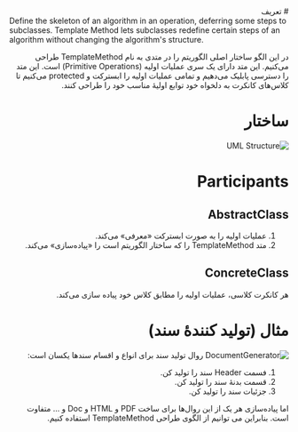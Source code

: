 <div dir="rtl">
# تعریف
<div dir="ltr">
Define the skeleton of an algorithm in an operation, deferring some steps to subclasses. Template Method lets subclasses redefine certain steps of an algorithm without changing the algorithm's structure.
<div dir="rtl">

در این الگو ساختار اصلی الگوریتم را در متدی به نام TemplateMethod طراحی می‌کنیم. این متد دارای یک سری عملیات اولیه (Primitive Operations) است. این متد را دسترسی پابلیک می‌دهیم و تمامی عملیات اولیه را ابسترکت و protected می‌کنیم تا کلاس‌های کانکرت به دلخواه خود توابع اولیهٔ مناسب خود را طراحی کنند.

# ساختار
![UML Structure](http://yuml.me/77419b3e)

# Participants
## AbstractClass 
1. عملیات اولیه را به صورت ابسترکت «معرفی» می‌کند.
2. متد TemplateMethod را که ساختار الگوریتم است را «پیاده‌سازی» می‌کند.
 
## ConcreteClass
هر کانکرت کلاسی، عملیات اولیه را مطابق کلاس خود پیاده سازی می‌کند.

# مثال (تولید کنندهٔ سند)
![DocumentGenerator](http://yuml.me/40441c19)
روال تولید سند برای انواع و اقسام سندها یکسان است:
1. فسمت Header سند را تولید کن.
2. قسمت بدنهٔ سند را تولید کن.
3. جزئیات سند را تولید کن.

اما پیاده‌سازی هر یک از این روال‌ها برای ساخت PDF و HTML و Doc و ... متفاوت است. بنابراین می توانیم از الگوی طراحی TemplateMethod استفاده کنیم.
